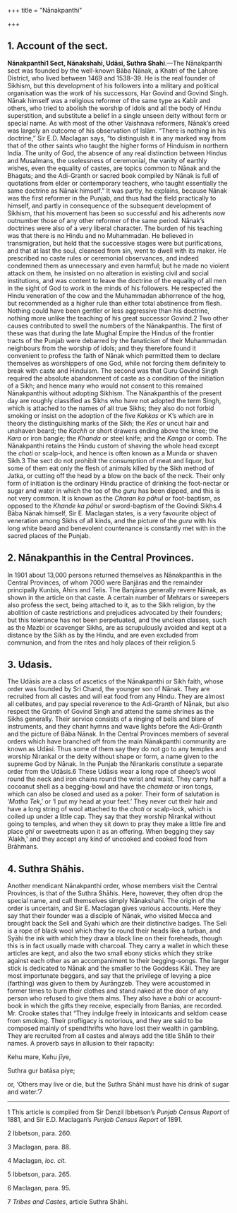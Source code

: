 +++
title = "Nānakpanthi"

+++


## 1. Account of the sect.

**Nānakpanthi1 Sect, Nānakshahi, Udāsi, Suthra Shahi**.—The Nānakpanthi sect was founded by the well-known Bāba Nānak, a Khatri of the Lahore District, who lived between 1469 and 1538–39. He is the real founder of Sikhism, but this development of his followers into a military and political organisation was the work of his successors, Har Govind and Govind Singh. Nānak himself was a religious reformer of the same type as Kabīr and others, who tried to abolish the worship of idols and all the body of Hindu superstition, and substitute a belief in a single unseen deity without form or special name. As with most of the other Vaishnava reformers, Nānak’s creed was largely an outcome of his observation of Islām. “There is nothing in his doctrine,” Sir E.D. Maclagan says, “to distinguish it in any marked way from that of the other saints who taught the higher forms of Hinduism in northern India. The unity of God, the absence of any real distinction between Hindus and Musalmans, the uselessness of ceremonial, the vanity of earthly wishes, even the equality of castes, are topics common to Nānak and the Bhagats; and the Adi-Granth or sacred book compiled by Nānak is full of quotations from elder or contemporary teachers, who taught essentially the same doctrine as Nānak himself.” It was partly, he explains, because Nānak was the first reformer in the Punjab, and thus had the field practically to himself, and partly in consequence of the subsequent development of Sikhism, that his movement has been so successful and his adherents now outnumber those of any other reformer of the same period. Nānak’s doctrines were also of a very liberal character. The burden of his teaching was that there is no Hindu and no Muhammadan. He believed in transmigration, but held that the successive stages were but purifications, and that at last the soul, cleansed from sin, went to dwell with its maker. He prescribed no caste rules or ceremonial observances, and indeed condemned them as unnecessary and even harmful; but he made no violent attack on them, he insisted on no alteration in existing civil and social institutions, and was content to leave the doctrine of the equality of all men in the sight of God to work in the minds of his followers. He respected the Hindu veneration of the cow and the Muhammadan abhorrence of the hog, but recommended as a higher rule than either total abstinence from flesh. Nothing could have been gentler or less aggressive than his doctrine, nothing more unlike the teaching of his great successor Govind.2 Two other causes contributed to swell the numbers of the Nānakpanthis. The first of these was that during the late Mughal Empire the Hindus of the frontier tracts of the Punjab were debarred by the fanaticism of their Muhammadan neighbours from the worship of idols; and they therefore found it convenient to profess the faith of Nānak which permitted them to declare themselves as worshippers of one God, while not forcing them definitely to break with caste and Hinduism. The second was that Guru Govind Singh required the absolute abandonment of caste as a condition of the initiation of a Sikh; and hence many who would not consent to this remained Nānakpanthis without adopting Sikhism. The Nānakpanthis of the present day are roughly classified as Sikhs who have not adopted the term Singh, which is attached to the names of all true Sikhs; they also do not forbid smoking or insist on the adoption of the five *Kakkas* or K’s which are in theory the distinguishing marks of the Sikh; the *Kes* or uncut hair and unshaven beard; the *Kachh* or short drawers ending above the knee; the *Kara* or iron bangle; the *Khanda* or steel knife; and the *Kanga* or comb. The Nānakpanthi retains the Hindu custom of shaving the whole head except the *choti* or scalp-lock, and hence is often known as a Munda or shaven Sikh.3 The sect do not prohibit the consumption of meat and liquor, but some of them eat only the flesh of animals killed by the Sikh method of Jatka, or cutting off the head by a blow on the back of the neck. Their only form of initiation is the ordinary Hindu practice of drinking the foot-nectar or sugar and water in which the toe of the *guru* has been dipped, and this is not very common. It is known as the *Charan ka pāhul* or foot-baptism, as opposed to the *Khande ka pāhul* or sword-baptism of the Govindi Sikhs.4 Bāba Nānak himself, Sir E. Maclagan states, is a very favourite object of veneration among Sikhs of all kinds, and the picture of the *guru* with his long white beard and benevolent countenance is constantly met with in the sacred places of the Punjab. 



## 2. Nānakpanthis in the Central Provinces.

In 1901 about 13,000 persons returned themselves as Nānakpanthis in the Central Provinces, of whom 7000 were Banjāras and the remainder principally Kunbis, Ahīrs and Telis. The Banjāras generally revere Nānak, as shown in the article on that caste. A certain number of Mehtars or sweepers also profess the sect, being attached to it, as to the Sikh religion, by the abolition of caste restrictions and prejudices advocated by their founders; but this tolerance has not been perpetuated, and the unclean classes, such as the Mazbi or scavenger Sikhs, are as scrupulously avoided and kept at a distance by the Sikh as by the Hindu, and are even excluded from communion, and from the rites and holy places of their religion.5 



## 3. Udasis.

The Udāsis are a class of ascetics of the Nānakpanthi or Sikh faith, whose order was founded by Sri Chand, the younger son of Nānak. They are recruited from all castes and will eat food from any Hindu. They are almost all celibates, and pay special reverence to the Adi-Granth of Nānak, but also respect the Granth of Govind Singh and attend the same shrines as the Sikhs generally. Their service consists of a ringing of bells and blare of instruments, and they chant hymns and wave lights before the Adi-Granth and the picture of Bāba Nānak. In the Central Provinces members of several orders which have branched off from the main Nānakpanthi community are known as Udāsi. Thus some of them say they do not go to any temples and worship Nirankal or the deity without shape or form, a name given to the supreme God by Nānak. In the Punjab the Nirankaris constitute a separate order from the Udāsis.6 These Udāsis wear a long rope of sheep’s wool round the neck and iron chains round the wrist and waist. They carry half a cocoanut shell as a begging-bowl and have the *chameta* or iron tongs, which can also be closed and used as a poker. Their form of salutation is ‘*Matha Tek*,’ or ‘I put my head at your feet.’ They never cut their hair and have a long string of wool attached to the *choti* or scalp-lock, which is coiled up under a little cap. They say that they worship Nirankal without going to temples, and when they sit down to pray they make a little fire and place *ghī* or sweetmeats upon it as an offering. When begging they say ‘Alakh,’ and they accept any kind of uncooked and cooked food from Brāhmans. 



## 4. Suthra Shāhis.

Another mendicant Nānakpanthi order, whose members visit the Central Provinces, is that of the Suthra Shāhis. Here, however, they often drop the special name, and call themselves simply Nānakshahi. The origin of the order is uncertain, and Sir E. Maclagan gives various accounts. Here they say that their founder was a disciple of Nānak, who visited Mecca and brought back the Seli and Syahi which are their distinctive badges. The Seli is a rope of black wool which they tie round their heads like a turban, and Syāhi the ink with which they draw a black line on their foreheads, though this is in fact usually made with charcoal. They carry a wallet in which these articles are kept, and also the two small ebony sticks which they strike against each other as an accompaniment to their begging-songs. The larger stick is dedicated to Nānak and the smaller to the Goddess Kāli. They are most importunate beggars, and say that the privilege of levying a pice \(farthing\) was given to them by Aurāngzeb. They were accustomed in former times to burn their clothes and stand naked at the door of any person who refused to give them alms. They also have a *bahi* or account-book in which the gifts they receive, especially from Banias, are recorded. Mr. Crooke states that “They indulge freely in intoxicants and seldom cease from smoking. Their profligacy is notorious, and they are said to be composed mainly of spendthrifts who have lost their wealth in gambling. They are recruited from all castes and always add the title Shāh to their names. A proverb says in allusion to their rapacity: 



Kehu mare, Kehu jīye, 

Suthra gur batāsa piye;



or, ‘Others may live or die, but the Suthra Shāhi must have his drink of sugar and water.’7 



* * *

1 This article is compiled from Sir Denzil Ibbetson’s *Punjab Census Report* of 1881, and Sir E.D. Maclagan’s *Punjab Census Report* of 1891. 

2 Ibbetson, para. 260. 

3 Maclagan, para. 88. 

4 Maclagan, *loc. cit.*

5 Ibbetson, para. 265. 

6 Maclagan, para. 95. 

7 *Tribes and Castes*, article Suthra Shāhi. 



